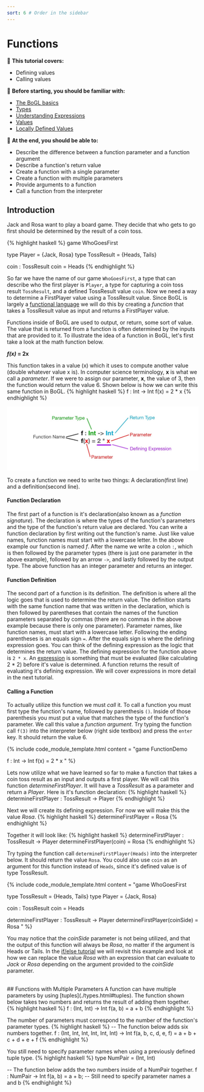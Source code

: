 ```yaml
---
sort: 6 # Order in the sidebar
---
```


# Functions

:leaves: **This tutorial covers:**
- Defining values
- Calling values

:seedling: **Before starting, you should be familiar with:**
- [The BoGL basics](./GettingStarted.md)
- [Types](./types)
- [Understanding Expressions](./expressions)
- [Values](./values)
- [Locally Defined Values](./lets)

:deciduous_tree: **At the end, you should be able to:**
- Describe the difference between a function parameter and a function argument
- Describe a function's return value
- Create a function with a single parameter
- Create a function with multiple parameters
- Provide arguments to a function 
- Call a function from the interpreter


## Introduction
Jack and Rosa want to play a board game. They decide that who gets to go first should be determined by the result of a coin toss.

{% highlight haskell %}
game WhoGoesFirst

type Player = {Jack, Rosa}
type TossResult = {Heads, Tails}

coin : TossResult
coin = Heads
{% endhighlight %}

So far we have the name of our game `WhoGoesFirst`, a type that can describe who the first player is `Player`, a type for capturing a coin toss result `TossResult`, and a defined TossResult value `coin`. Now we need a way to determine a FirstPlayer value using a TossResult value. Since BoGL is largely a [functional language](https://en.wikipedia.org/wiki/Functional_programming) we will do this by creating a _function_ that takes a TossResult value as input and returns a FirstPlayer value.

Functions inside of BoGL are used to output, or return, some sort of value. The value that is returned from a function is often determined by the inputs that are provided to it. To illustrate the idea of a function in BoGL, let's first take a look at the math function below.

**_f(x)_ = 2x**

This function takes in a value (x) which it uses to compute another value (double whatever value x is). In computer science terminology, **x** is what we call a *parameter*. If we were to assign our parameter, **x**, the value of 3, then the function would return the value 6. Shown below is how we can write this same function in BoGL.
{% highlight haskell %}
f : Int -> Int
f(x) = 2 * x
{% endhighlight %}

![function with parameter anatomy](../imgs/functions-function-anatomy.jpg)

To create a function we need to write two things: A declaration(first line) and a definition(second line).

#### Function Declaration
The first part of a function is it's declaration(also known as a *function signature*). The declaration is where the types of the function's parameters and the type of the function's return value are declared. You can write a function declaration by first writing out the function's name. Just like value names, function names must start with a lowercase letter. In the above example our function is named _f_. After the name we write a colon `:`, which is then followed by the parameter types (there is just one parameter in the above example), followed by an arrow `->`, and lastly followed by the output type. The above function has an integer parameter and returns an integer.

#### Function Definition
The second part of a function is its definition. The definition is where all the logic goes that is used to determine the return value. The definition starts with the same function name that was written in the declaration, which is then followed by parentheses that contain the names of the function parameters separated by commas (there are no commas in the above example because there is only one parameter). Parameter names, like function names, must start with a lowercase letter. Following the ending parentheses is an equals sign `=`. After the equals sign is where the defining expression goes. You can think of the defining expression as the logic that determines the return value.
The defining expression for the function above is `2 * x`. An [expression](https://en.wikipedia.org/wiki/Expression_%28computer_science%29) is something that must be evaluated (like calculating 2 * 2) before it's value is determined. A function returns the result of evaluating it's defining expression. We will cover expressions in more detail in the next tutorial.

#### Calling a Function
To actually utilize this function we must _call_ it. To call a function you must first type the function's name, followed by parenthesis `()`. Inside of those parenthesis you must put a value that matches the type of the function's parameter. We call this value a *function argument*. Try typing the function call `f(3)` into the interpreter below (right side textbox) and press the `enter` key. It should return the value 6.

{% include code_module_template.html
content = "game FunctionDemo

f : Int -> Int
f(x) = 2 * x
"
%}

Lets now utilize what we have learned so far to make a function that takes a coin toss result as an input and outputs a first player. We will call this function _determineFirstPlayer_. It will have a _TossResult_ as a parameter and return a _Player_. Here is it's function declaration:
{% highlight haskell %}
determineFirstPlayer : TossResult -> Player
{% endhighlight %}

Next we will create its defining expression. For now we will make this the value _Rosa_.
{% highlight haskell %}
determineFirstPlayer = Rosa
{% endhighlight %}

Together it will look like:
{% highlight haskell %}
determineFirstPlayer : TossResult -> Player
determineFirstPlayer(coin) = Rosa
{% endhighlight %}

Try typing the function call `determineFirstPlayer(Heads)` into the interpreter below. It should return the value `Rosa`. You could also use `coin` as an argument for this function instead of `Heads`, since it's defined value is of type TossResult.

{% include code_module_template.html
content = "game WhoGoesFirst

type TossResult = {Heads, Tails}
type Player = {Jack, Rosa}

coin : TossResult
coin = Heads

determineFirstPlayer : TossResult -> Player
determineFirstPlayer(coinSide) = Rosa
"
%}


You may notice that the _coinSide_ parameter is not being utilized, and that the output of this function will always be _Rosa_, no matter if the argument is Heads or Tails. In the [if/else tutorial](./conditional_statements) we will revisit this example and look at how we can replace the value _Rosa_ with an expression that can evaluate to _Jack_ or _Rosa_ depending on the argument provided to the _coinSide_ parameter.

<br/>
## Functions with Multiple Parameters
A function can have multiple parameters by using [tuples](./types.html#tuples). The function shown below takes two numbers and returns the result of adding them together.
{% highlight haskell %}
f : (Int, Int) -> Int
f(a, b) = a + b
{% endhighlight %}

The number of parameters must correspond to the number of the function's parameter types.
{% highlight haskell %}
-- The function below adds six numbers together.
f : (Int, Int, Int, Int, Int, Int) -> Int
f(a, b, c, d, e, f) = a + b + c + d + e + f
{% endhighlight %}

You still need to specify parameter names when using a previously defined tuple type.
{% highlight haskell %}
type NumPair = (Int, Int)

-- The function below adds the two numbers inside of a NumPair together.
f : NumPair -> Int
f(a, b) = a + b; -- Still need to specify parameter names a and b
{% endhighlight %}
